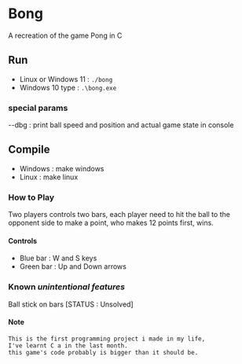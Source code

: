 # Bong


A recreation of the game Pong in C

## Run

* Linux or Windows 11 : `./bong`
* Windows 10 type : `.\bong.exe`

### special params

--dbg : print ball speed and position and actual game state in console

## Compile

* Windows : make windows
* Linux   : make linux

### How to Play

Two players controls two bars, each player
need to hit the ball to the opponent side to
make a point, who makes 12 points first, wins.

#### Controls

* Blue bar : W and S keys
* Green bar : Up and Down arrows

### Known *unintentional features*

Ball stick on bars [STATUS : Unsolved]

#### Note

    This is the first programming project i made in my life,
    I've learnt C a in the last month.  
    this game's code probably is bigger than it should be.
